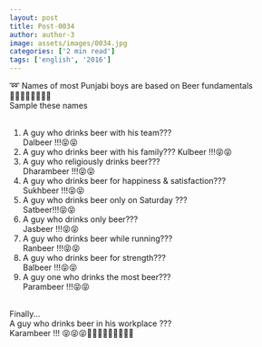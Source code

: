 ```yaml
---
layout: post
title: Post-0034
author: author-3
image: assets/images/0034.jpg
categories: ['2 min read']
tags: ['english', '2016']
---
```

➿ Names of most Punjabi boys are based on Beer fundamentals  <br>
 🍺🍺🍺🍺🍺🍺🍺🍺  <br>
 Sample these names  <br>
   <br>
 1. A guy who drinks beer with his team???  <br>
 Dalbeer !!!😝😝  <br>
 2. A guy who drinks beer with his family??? Kulbeer !!!😝😝  <br>
 3. A guy who religiously drinks beer???  <br>
 Dharambeer !!!😝😝  <br>
 4. A guy who drinks beer for happiness & satisfaction???  <br>
 Sukhbeer !!!😝😝  <br>
 5. A guy who drinks beer only on Saturday ???  <br>
 Satbeer!!!😝😝  <br>
 6. A guy who drinks only beer???  <br>
 Jasbeer !!!😝😝  <br>
 7. A guy who drinks beer while running???  <br>
 Ranbeer !!!😝😝  <br>
 8. A guy who drinks beer for strength???  <br>
 Balbeer !!!😝😝  <br>
 9. A guy one who drinks the most beer???  <br>
 Parambeer !!!😝😝  <br>
   <br>
 Finally...  <br>
 A guy who drinks beer in his workplace ???  <br>
 Karambeer !!! 😝😝😝🍺🍺🍺🍺🍺🍺🍺🍺🍺